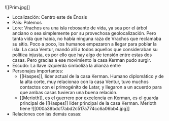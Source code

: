 ![[Prim.jpg]]
- Localización: Centro este de Énosis
- País: Polemos
- Lore: Vrachos era una isla rebosante de vida, ya sea por el árbol anciano o sea simplemente por su provechosa geolocalización. Pero tanta vida que había, no había ninguna raza de Vrachos que reclamaba su sitio. Poco a poco, los humanos empezaron a llegar para poblar la isla. La casa Ventur, mandó allí a todos aquellos que consideraban su política injusta, es por ello que hay algo de tensión entre estas dos casas. Pero gracias a ese movimiento la casa Kerman pudo surgir.
- Escudo: La llave izquierda simboliza la alianza entre 
- Personajes importantes: 
	- [[Haspes]], lider actual de la casa Kerman. Humano diplomático y de la alta corte, muy relacionao con la casa Ventur, tuvo muchos contactos con el primogénito de Latar, y llegaron a un acuerdo para que ambas casas tuvieran una buena relación.
	- [[Merioth]], es el guerrero por excelencia en Kerman, es el guarda principal de [[Haspes]] lider principal de la casa Kerman. Merioth tiene 
		![[000a39bdcf7abd2c517a774cc6a06bb4.jpg]]
- Relaciones con las demás casas: